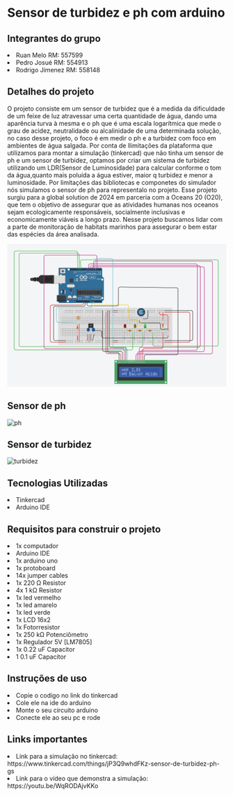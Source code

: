 # Sensor de turbidez e ph com arduino
<h2>Integrantes do grupo</h2>
<li>Ruan Melo RM: 557599
<li>Pedro Josué RM: 554913
<li>Rodrigo Jimenez RM: 558148

<h2>Detalhes do projeto</h2>
 O projeto consiste em um sensor de turbidez que é a medida da dificuldade de um feixe de luz atravessar uma certa quantidade de água, dando uma aparência turva à mesma e o ph que é uma escala logarítmica que mede o grau de acidez, neutralidade ou alcalinidade de uma determinada solução, no caso desse projeto, o foco é em medir o ph e a turbidez com foco em ambientes de água salgada.
 Por conta de llimitações da plataforma que utilizamos para montar a simulação (tinkercad) que não tinha um sensor de ph e um sensor de turbidez, optamos por criar um sistema de turbidez utilizando um LDR(Sensor de Luminosidade) para calcular conforme o tom da água,quanto mais poluída a água estiver, maior q turbidez e menor a luminosidade.
  Por limitações das bibliotecas e componetes do simulador nós simulamos o sensor de ph para representalo no projeto.
  Esse projeto surgiu para a global solution de 2024 em parceria com a Oceans 20 (O20), que tem o objetivo de assegurar que as atividades humanas nos oceanos sejam ecologicamente responsáveis, socialmente inclusivas e economicamente viáveis a longo prazo. Nesse projeto buscamos lidar com a parte de monitoração de habitats marinhos para assegurar o bem estar das espécies da área analisada.
  
  ![arduino](foto_p_readme.jpg)

<h2>Sensor de ph</h2>

![ph](https://cdn.awsli.com.br/800x800/95/95881/produto/211294549/ev1-igsxxc.jpg)

<h2>Sensor de turbidez</h2>

![turbidez](https://cdn.awsli.com.br/821/821277/produto/82815897/f71a3b5716.jpg)

<h2>Tecnologias Utilizadas</h2>
<li> Tinkercad
<li> Arduino IDE

<h2>Requisitos para construir o projeto</h2>
<li> 1x computador
<li> Arduino IDE
<li> 1x arduino uno
<li> 1x protoboard
<li> 14x jumper cables
<li> 1x 220 Ω Resistor
<li> 4x	1 kΩ Resistor
<li> 1x led vermelho
<li> 1x led amarelo 
<li> 1x led verde
<li> 1x	LCD 16x2
<li> 1x	Fotorresistor
<li> 1x	250 kΩ Potenciômetro
<li> 1x	Regulador 5V [LM7805]
<li> 1x	0.22 uF Capacitor
<li> 1	0.1 uF Capacitor

<h2>Instruções de uso</h2>
<li> Copie o codigo no link do tinkercad
<li> Cole ele na ide do arduino
<li> Monte o seu circuito arduino
<li> Conecte ele ao seu pc e rode

<h2>Links importantes</h2>
<li> Link para a simulação no tinkercad: https://www.tinkercad.com/things/jP3Q9whdFKz-sensor-de-turbidez-ph-gs
<li> Link para o vídeo que demonstra a simulação: https://youtu.be/WqRODAjvKKo

